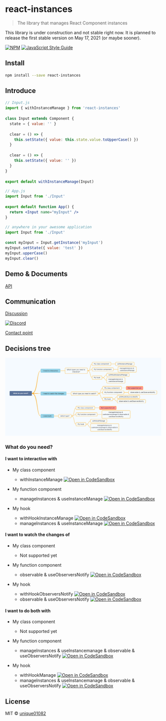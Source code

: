 # react-instances

> The library that manages React Component instances

This library is under construction and not stable right now. It is planned to release the first stable version on May 17, 2021 (or maybe sooner).

[![NPM](https://img.shields.io/npm/v/react-instances.svg)](https://www.npmjs.com/package/react-instances) [![JavaScript Style Guide](https://img.shields.io/badge/code_style-standard-brightgreen.svg)](https://standardjs.com)

## Install

```bash
npm install --save react-instances
```

## Introduce

```jsx
// Input.js
import { withInstanceManage } from 'react-instances'

class Input extends Component {
  state = { value: '' }

  clear = () => {
    this.setState({ value: this.state.value.toUpperCase() })
  }

  clear = () => {
    this.setState({ value: '' })
  }
}

export default withInstanceManage(Input)
```

```jsx
// App.js
import Input from './Input'

export default function App() {
  return <Input name="myInput" />
}
```

```js
// anywhere in your awesome application
import Input from './Input'

const myInput = Input.getInstance('myInput')
myInput.setState({ value: 'test' })
myInput.upperCase()
myInput.clear()
```

## Demo & Documents

[API](https://unique01082.github.io/react-instances/#api)

## Communication

[Discussion](https://github.com/unique01082/react-instances/discussions)

[![Discord](https://img.shields.io/discord/832639917485719602?label=%23discussion&logo=discord&logoColor=%23FEF4E8&style=for-the-badge)](https://discord.gg/c7gpgd95BU)

[Contact point](mailto:bao.lq.it@gmail.com)

## Decisions tree

![react-instance-decisions-tree](https://github.com/unique01082/react-instances/raw/master/decisions-tree.png)
### What do you need?

#### I want to interactive with

- My class component

	- withInstanceManage [![Open in CodeSandbox](https://img.shields.io/badge/Open%20in-CodeSandbox-blue?style=flat-square&logo=codesandbox)](https://codesandbox.io/s/github/unique01082/react-instances/tree/master/examples/interactive-class-component)

- My function component

	- manageInstances & useInstanceManage [![Open in CodeSandbox](https://img.shields.io/badge/Open%20in-CodeSandbox-blue?style=flat-square&logo=codesandbox)](https://codesandbox.io/s/github/unique01082/react-instances/tree/master/examples/interactive-function-component)

- My hook

	- withHookInstanceManage [![Open in CodeSandbox](https://img.shields.io/badge/Open%20in-CodeSandbox-blue?style=flat-square&logo=codesandbox)](https://codesandbox.io/s/github/unique01082/react-instances/tree/master/examples/interactive-hook-shortcut)
	- manageInstances & useInstanceManage [![Open in CodeSandbox](https://img.shields.io/badge/Open%20in-CodeSandbox-blue?style=flat-square&logo=codesandbox)](https://codesandbox.io/s/github/unique01082/react-instances/tree/master/examples/interactive-hook)

#### I want to watch the changes of

- My class component

	- Not supported yet

- My function component

	- observable & useObserversNotify [![Open in CodeSandbox](https://img.shields.io/badge/Open%20in-CodeSandbox-blue?style=flat-square&logo=codesandbox)](https://codesandbox.io/s/github/unique01082/react-instances/tree/master/examples/observer-function-component)

- My hook

	- withHookObserversNotify [![Open in CodeSandbox](https://img.shields.io/badge/Open%20in-CodeSandbox-blue?style=flat-square&logo=codesandbox)](https://codesandbox.io/s/github/unique01082/react-instances/tree/master/examples/observer-hook-shortcut)
	- observable & useObserversNotify [![Open in CodeSandbox](https://img.shields.io/badge/Open%20in-CodeSandbox-blue?style=flat-square&logo=codesandbox)](https://codesandbox.io/s/github/unique01082/react-instances/tree/master/examples/observer-hook)

#### I want to do both with

- My class component

	- Not supported yet

- My function component

	- manageInstances & useInstancemanage & observable & useObserversNotify [![Open in CodeSandbox](https://img.shields.io/badge/Open%20in-CodeSandbox-blue?style=flat-square&logo=codesandbox)](https://codesandbox.io/s/github/unique01082/react-instances/tree/master/examples/manage-function-component)

- My hook

	- withHookManage [![Open in CodeSandbox](https://img.shields.io/badge/Open%20in-CodeSandbox-blue?style=flat-square&logo=codesandbox)](https://codesandbox.io/s/github/unique01082/react-instances/tree/master/examples/manage-hook-shortcut)
	- manageInstances & useInstancemanage & observable & useObserversNotify [![Open in CodeSandbox](https://img.shields.io/badge/Open%20in-CodeSandbox-blue?style=flat-square&logo=codesandbox)](https://codesandbox.io/s/github/unique01082/react-instances/tree/master/examples/manage-hook)


## License

MIT © [unique01082](https://github.com/unique01082)
